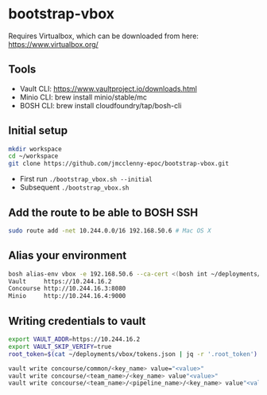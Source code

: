 # bootstrap-vbox

Requires Virtualbox, which can be downloaded from here: https://www.virtualbox.org/

## Tools

- Vault CLI: https://www.vaultproject.io/downloads.html
- Minio CLI: brew install minio/stable/mc
- BOSH CLI:  brew install cloudfoundry/tap/bosh-cli

## Initial setup

```bash
mkdir workspace
cd ~/workspace
git clone https://github.com/jmcclenny-epoc/bootstrap-vbox.git
```

- First run `./bootstrap_vbox.sh --initial`
- Subsequent `./bootstrap_vbox.sh`

## Add the route to be able to BOSH SSH

```bash
sudo route add -net 10.244.0.0/16 192.168.50.6 # Mac OS X
```

## Alias your environment

```bash
bosh alias-env vbox -e 192.168.50.6 --ca-cert <(bosh int ~/deployments/vbox/bosh-creds.yml --path /director_ssl/ca)
Vault     https://10.244.16.2
Concourse http://10.244.16.3:8080
Minio     http://10.244.16.4:9000
```

## Writing credentials to vault

```bash
export VAULT_ADDR=https://10.244.16.2
export VAULT_SKIP_VERIFY=true
root_token=$(cat ~/deployments/vbox/tokens.json | jq -r '.root_token')

vault write concourse/common/<key_name> value="<value>"
vault write concourse/<team_name>/<key_name> value"<value>"
vault write concourse/<team_name>/<pipeline_name>/<key_name> value"<value>"
```
